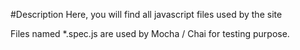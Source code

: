 #Description
Here, you will find all javascript files used by the site

Files named *.spec.js are used by Mocha / Chai for testing purpose.